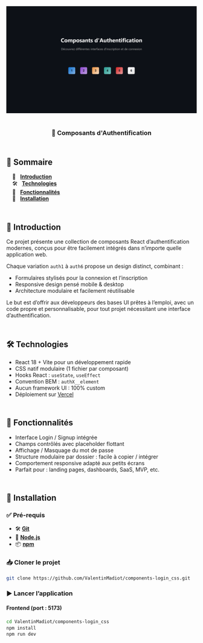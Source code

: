 <div align="center">  
  <a href="https://components-authentication.vercel.app" target="_blank">  
    <img src=".docs/preview.png" alt="Aperçu des composants d'authentification">  
  </a>
  </br></br>  
  <h3 align="center">🔐 Composants d'Authentification</h3>  
</div>

## <br /> 📌 Sommaire

&nbsp;&nbsp;&nbsp; 🎨 &nbsp; [**Introduction**](#introduction)<br />
&nbsp;&nbsp;&nbsp; 🛠️ &nbsp; [**Technologies**](#technologies)<br />
&nbsp;&nbsp;&nbsp; 🎯 &nbsp; [**Fonctionnalités**](#fonctionnalités)<br />
&nbsp;&nbsp;&nbsp; 🚀 &nbsp; [**Installation**](#installation)<br />

## <br /> <a name="introduction">🎨 Introduction</a>

Ce projet présente une collection de composants React d’authentification modernes, conçus pour être facilement intégrés dans n’importe quelle application web.

Chaque variation `auth1` à `auth6` propose un design distinct, combinant :

- Formulaires stylisés pour la connexion et l’inscription
- Responsive design pensé mobile & desktop
- Architecture modulaire et facilement réutilisable

Le but est d’offrir aux développeurs des bases UI prêtes à l’emploi, avec un code propre et personnalisable, pour tout projet nécessitant une interface d’authentification.

## <br /> <a name="technologies">🛠️ Technologies</a>

- React 18 + Vite pour un développement rapide
- CSS natif modulaire (1 fichier par composant)
- Hooks React : `useState`, `useEffect`
- Convention BEM : `authX__element`
- Aucun framework UI : 100% custom
- Déploiement sur [Vercel](https://components-authentication.vercel.app/)

## <br /> <a name="fonctionnalités">🎯 Fonctionnalités</a>

- Interface Login / Signup intégrée
- Champs contrôlés avec placeholder flottant
- Affichage / Masquage du mot de passe
- Structure modulaire par dossier : facile à copier / intégrer
- Comportement responsive adapté aux petits écrans
- Parfait pour : landing pages, dashboards, SaaS, MVP, etc.

## <br /> <a name="installation">🚀 Installation</a>

### ✅ Pré-requis

- 🛠️ **[Git](https://git-scm.com/)**
- 🔧 **[Node.js](https://nodejs.org/fr/)**
- 📦 **[npm](https://www.npmjs.com/)**

### 📥 Cloner le projet

```bash
git clone https://github.com/ValentinMadiot/components-login_css.git
```

### ▶️ Lancer l’application

#### Frontend (port : 5173)

```bash
cd ValentinMadiot/components-login_css
npm install
npm run dev
```
